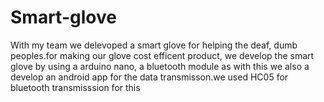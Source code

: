 # Smart-glove
With my team we delevoped a smart glove for helping the deaf, dumb peoples.for making our glove cost efficent product, we develop the smart glove by using a arduino nano, a bluetooth module as with this we also a develop an android app for the data transmisson.we used HC05 for bluetooth transmisssion for this
